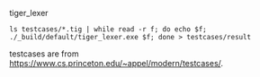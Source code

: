 tiger\_lexer

`ls testcases/*.tig | while read -r f; do echo $f; ./_build/default/tiger_lexer.exe $f; done > testcases/result`

testcases are from <https://www.cs.princeton.edu/~appel/modern/testcases/>.
